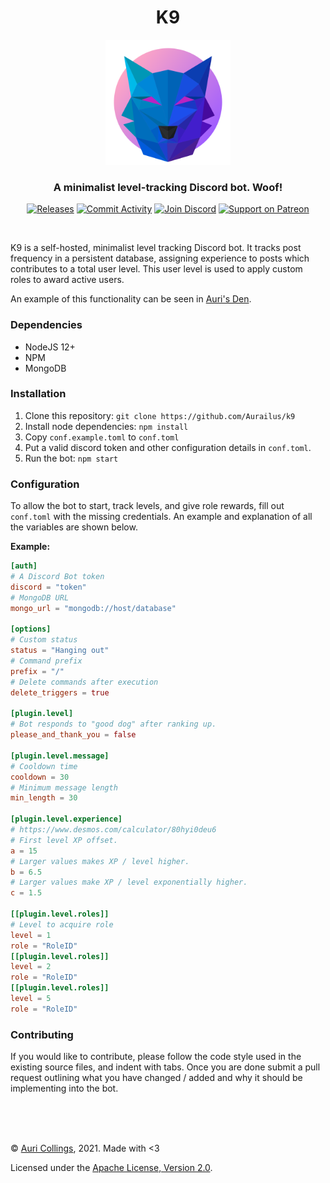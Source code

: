 <h1 align="center">K9</h1>

<p align="center">
   <img src="https://raw.githubusercontent.com/Aurailus/k9/master/assets/logo.png" width="200">
</p>

<h3 align="center">A minimalist level-tracking Discord bot. Woof!</h3>

<p align="center">
  <a href="https://app.codacy.com/gh/Aurailus/k9/dashboard"><img src="https://img.shields.io/codacy/grade/61133a91364941e8b6bb25b6fa4c2489.svg?logo=codacy&logoColor=cccccc&labelColor=2A3037" alt="Releases"/></a>
  <a href="https://github.com/Aurailus/k9/commits/master"><img src="https://img.shields.io/github/commit-activity/m/aurailus/k9.svg?logo=github&logoColor=cccccc&labelColor=2A3037&label=commit%20activity" alt="Commit Activity"/></a>
  <a href="https://aurail.us/discord"><img src="https://img.shields.io/discord/416379773976051712.svg?color=7289DA&label=discord&logo=discord&logoColor=cccccc&labelColor=2A3037" alt="Join Discord"/></a>
  <a href="https://patreon.com/Aurailus"><img src="https://img.shields.io/static/v1?label=patreon&message=support&color=FF6952&logo=patreon&logoColor=cccccc&labelColor=2A3037" alt="Support on Patreon"/></a>
</p>

<br>

K9 is a self-hosted, minimalist level tracking Discord bot. It tracks post frequency in a persistent database, assigning experience to posts which contributes to a total user level. This user level is used to apply custom roles to award active users.

An example of this functionality can be seen in [Auri's Den](https://aurail.us/discord).

### Dependencies

  * NodeJS 12+
  * NPM
  * MongoDB

### Installation

1) Clone this repository: `git clone https://github.com/Aurailus/k9`
2) Install node dependencies: `npm install`
3) Copy `conf.example.toml` to `conf.toml`
4) Put a valid discord token and other configuration details in `conf.toml`.
5) Run the bot: `npm start`

### Configuration

To allow the bot to start, track levels, and give role rewards, fill out `conf.toml` with the missing credentials. An example and explanation of all the variables are shown below.

**Example:**

```TOML
[auth]
# A Discord Bot token
discord = "token"
# MongoDB URL
mongo_url = "mongodb://host/database" 

[options]
# Custom status
status = "Hanging out"
# Command prefix
prefix = "/" 
# Delete commands after execution
delete_triggers = true  

[plugin.level]
# Bot responds to "good dog" after ranking up.
please_and_thank_you = false 

[plugin.level.message]
# Cooldown time
cooldown = 30 
# Minimum message length
min_length = 30

[plugin.level.experience] 
# https://www.desmos.com/calculator/80hyi0deu6
# First level XP offset.
a = 15 
# Larger values makes XP / level higher.
b = 6.5 
# Larger values make XP / level exponentially higher.
c = 1.5 

[[plugin.level.roles]]
# Level to acquire role
level = 1 
role = "RoleID"
[[plugin.level.roles]]
level = 2
role = "RoleID"
[[plugin.level.roles]]
level = 5
role = "RoleID"
```

### Contributing

If you would like to contribute, please follow the code style used in the existing source files, and indent with tabs. Once you are done submit a pull request outlining what you have changed / added and why it should be implementing into the bot.

<br>
<br>
<br>

&copy; [Auri Collings](https://twitter.com/Aurailus), 2021. Made with <3

Licensed under the [Apache License, Version 2.0](http://www.apache.org/licenses/LICENSE-2.0).
